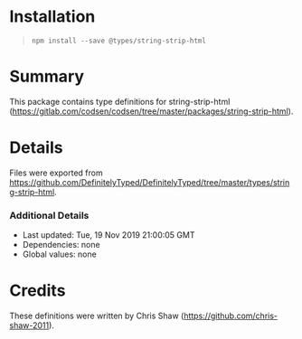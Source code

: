 # Installation
> `npm install --save @types/string-strip-html`

# Summary
This package contains type definitions for string-strip-html (https://gitlab.com/codsen/codsen/tree/master/packages/string-strip-html).

# Details
Files were exported from https://github.com/DefinitelyTyped/DefinitelyTyped/tree/master/types/string-strip-html.

### Additional Details
 * Last updated: Tue, 19 Nov 2019 21:00:05 GMT
 * Dependencies: none
 * Global values: none

# Credits
These definitions were written by Chris Shaw (https://github.com/chris-shaw-2011).

